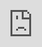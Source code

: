 ```yaml
---
title: Self-Custody vs. Custody
post_status: publish
featured_image: /_images/SelfCustodyvsCustody.jpeg
---
```

![](_images/Self-CustodyvsCustody.jpeg)
<iframe src="https://player.vimeo.com/video/847760146?badge=0&amp;autopause=0&amp;player_id=0&amp;app_id=58479" frameborder="0" allow="autoplay; fullscreen; picture-in-picture" allowfullscreen style="position:absolute;top:0;left:0;width:100%;height:100%;" title="040 Self-Custody vs. Custody"></iframe>

<div style="margin-bottom:30px;"></div>

## Transcript

Okay, now let's get into the weeds of how you can climb the staircase to financial sovereignty. What is this? 12 English words? Well, that's Bitcoin. So if you hold Bitcoin by yourself, that's a so-called seed phrase. If you have the seed phrase to your Bitcoin wallet, you are the sole owner of your Bitcoin. No one can take it away from you. No one can freeze your bank account because you don't have a bank account, and you can also not freeze your Bitcoin. These 12 words can hold your life savings. That's why Bitcoin is so special. And that is what we call self-custody. 

Self-custody is "your keys, your coins". Bitcoin's primary strength is that it's uncensorable, which gives you financial sovereignty. That is besides the fixed 21 million supply and the fact that no one can stop Bitcoin, the main differentiator to all other forms of money. It protects you from bail ins like in Cyprus in 2014. And from monetary inflation, which is devaluing funds. It ends the enforced financialization of your money through banking and financial products. It gives you full control over your funds, enables you to move globally while bringing your money with you. It's an alternative and opt-out of the feared system. 

And all you need are 12 English words, your seed phrase. If you do not have a seed phrase, you do not have the privileges and the freedom stated above. What you have is your Bitcoin are in custody. We have the saying "not your keys, not your coins". And that is when you have your Bitcoin on exchanges like Binance, Coinbase, Kraken, Luno, Yellow Card, BitStamp, and what all their names are. If you have Bitcoin on an exchange like that, you don't own your Bitcoin. It's basically like a bank account. Many people find that better because they think self-custody is a risk. It's too much responsibility, but I mean, the illusion that money in the bank is safer than money under the mattress is very much a position of privilege as Andreas Antonopoulos has been saying, because that's an illusion that people in western countries have. But people in the global south, they distrust banks anyhow because of their experiences. So self-custody of funds is very, very important for people everywhere actually. And once you have learned and executed the steps to financial freedom that we will go through in the next lessons, you will see that it's not as difficult as it may seem first.
